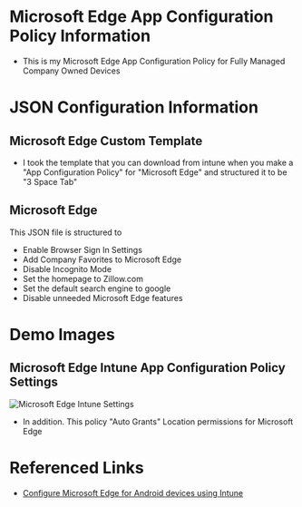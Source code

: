 # Microsoft Edge App Configuration Policy Information

* This is my Microsoft Edge App Configuration Policy for Fully Managed Company Owned Devices

# JSON Configuration Information

## Microsoft Edge Custom Template

* I took the template that you can download from intune when you make a "App Configuration Policy" for "Microsoft Edge" and structured it to be "3 Space Tab"

## Microsoft Edge

This JSON file is structured to

* Enable Browser Sign In Settings
* Add Company Favorites to Microsoft Edge
* Disable Incognito Mode
* Set the homepage to Zillow.com
* Set the default search engine to google
* Disable unneeded Microsoft Edge features

# Demo Images

## Microsoft Edge Intune App Configuration Policy Settings

![Microsoft Edge Intune Settings](https://pgithubstorageaccount.blob.core.windows.net/intune-github-images/Android%20Web%20Browser%20Configuration%20Images/Android%20Microsoft%20Edge.png)

* In addition. This policy "Auto Grants" Location permissions for Microsoft Edge

# Referenced Links

* [Configure Microsoft Edge for Android devices using Intune](https://learn.microsoft.com/en-us/mem/intune/apps/manage-microsoft-edge)